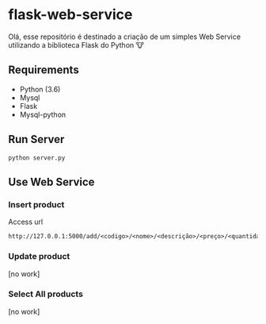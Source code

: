 # flask-web-service
Olá, esse repositório é destinado a criação de um simples Web Service utilizando a biblioteca Flask do Python :cow:

## Requirements
- Python (3.6)
- Mysql
- Flask
- Mysql-python

## Run Server

```shell
python server.py
```

## Use Web Service

### Insert product
Access url
```
http://127.0.0.1:5000/add/<codigo>/<nome>/<descrição>/<preço>/<quantidade>
```

### Update product
[no work]

### Select All products
[no work]
